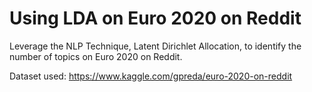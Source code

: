 # Using LDA on Euro 2020 on Reddit
Leverage the NLP Technique, Latent Dirichlet Allocation, to identify the number of topics on Euro 2020 on Reddit.

Dataset used: https://www.kaggle.com/gpreda/euro-2020-on-reddit
